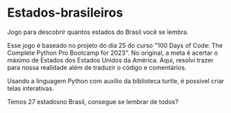 # Estados-brasileiros
Jogo para descobrir quantos estados do Brasil você se lembra.

Esse jogo é baseado no projeto do dia 25 do curso "100 Days of Code: The Complete Python Pro Bootcamp for 2023". No original, a meta é acertar o máximo de Estados dos Estados Unidos da América. Aqui, resolvi trazer para nossa realidade além de traduzir o código e comentários.

Usando a linguagem Python com auxílio da biblioteca turtle, é possivel criar telas interativas.

Temos 27 estadosno Brasil, consegue se lembrar de todos?


